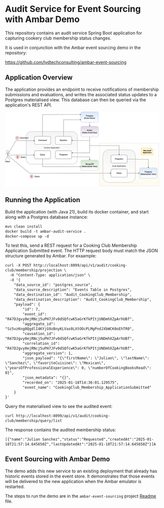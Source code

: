 # Audit Service for Event Sourcing with Ambar Demo

This repository contains an audit service Spring Boot application for capturing cookery club membership status changes.

It is used in conjunction with the Ambar event sourcing demo in the repository:

https://github.com/lydtechconsulting/ambar-event-sourcing

## Application Overview

The application provides an endpoint to receive notifications of membership submissions and evaluations, and writes the associated status updates to a Postgres materialised view.  This database can then be queried via the application's REST API.

![Audit service](resources/ambar-audit-application.png)

## Running the Application 

Build the application (with Java 21), build its docker container, and start along with a Postgres database instance:

```
mvn clean install
docker build -t ambar-audit-service .
docker-compose up -d
```

To test this, send a REST request for a Cooking Club Membership Application Submitted event.  The HTTP request body must match the JSON structure generated by Ambar.  For exaample:
```
curl -X POST http://localhost:8099/api/v1/audit/cooking-club/membership/projection \
  -H "Content-Type: application/json" \
  -d '{
    "data_source_id": "postgres_source",
    "data_source_description": "Events Table in Postgres",
    "data_destination_id": "Audit_CookingClub_Membership",
    "data_destination_description": "Audit_CookingClub_Membership",
    "payload": {
        "id": 7,
        "event_id": "R47DJgvy0ejRNcj5uPH7JFv0dSQfcwK5aGrKfkPItjUNDmhXZpArhUBf",
        "aggregate_id": "Sz5vzKng0QgdlI4KYjG9zBnyKLVas0LXtOOcPLMgPndJXbWCK0oEhTR0",
        "causation_id": "R47DJgvy0ejRNcj5uPH7JFv0dSQfcwK5aGrKfkPItjUNDmhXZpArhUBf",
        "correlation_id": "R47DJgvy0ejRNcj5uPH7JFv0dSQfcwK5aGrKfkPItjUNDmhXZpArhUBf",
        "aggregate_version": 1,
        "json_payload": "{\"firstName\": \"Julian\", \"lastName\": \"Sanchez\", \"favoriteCuisine\": \"Mexican\", \"yearsOfProfessionalExperience\": 0, \"numberOfCookingBooksRead\": 0}",
        "json_metadata": "{}",
        "recorded_on": "2025-01-18T14:36:01.129575",
        "event_name": "CookingClub_Membership_ApplicationSubmitted"
    }
}'
```

Query the materialised view to see the audited event:
```
curl http://localhost:8099/api/v1/audit/cooking-club/membership/query/list
```

The response contains the audited membership status:
```
[{"name":"Julian Sanchez","status":"Requested","createdAt":"2025-01-18T21:57:14.645650Z","lastUpdatedAt":"2025-01-18T21:57:14.645650Z"}]A
```
## Event Sourcing with Ambar Demo

The demo adds this new service to an existing deployment that already has historic events stored in the event store.  It demonstrates that those events will be delivered to the new application when the Ambar emulator is restarted.

The steps to run the demo are in the `ambar-event-sourcing` project [Readme](https://github.com/lydtechconsulting/ambar-event-sourcing/blob/main/README.md) file.
